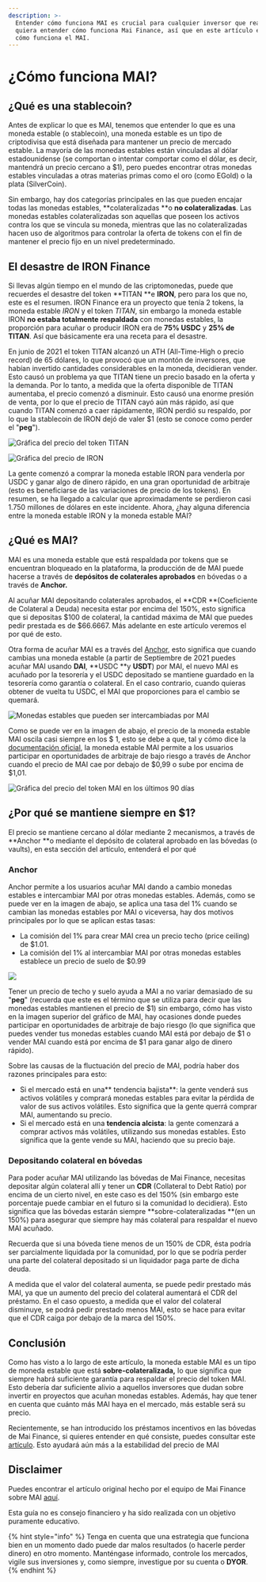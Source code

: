 ```yaml
---
description: >-
  Entender cómo funciona MAI es crucial para cualquier inversor que realmente
  quiera entender cómo funciona Mai Finance, así que en este artículo entenderá
  cómo funciona el MAI.
---
```


# ¿Cómo funciona MAI?

## ¿Qué es una stablecoin?

Antes de explicar lo que es MAI, tenemos que entender lo que es una moneda estable (o stablecoin), una moneda estable es un tipo de criptodivisa que está diseñada para mantener un precio de mercado estable. La mayoría de las monedas estables están vinculadas al dólar estadounidense (se comportan o intentar comportar como el dólar, es decir, mantendrá un precio cercano a $1), pero puedes encontrar otras monedas estables vinculadas a otras materias primas como el oro (como EGold) o la plata (SilverCoin).

Sin embargo, hay dos categorías principales en las que pueden encajar todas las monedas estables, **colateralizadas **o **no colateralizadas**. Las monedas estables colateralizadas son aquellas que poseen los activos contra los que se vincula su moneda, mientras que las no colateralizadas hacen uso de algoritmos para controlar la oferta de tokens con el fin de mantener el precio fijo en un nivel predeterminado.

## El desastre de IRON Finance

Si llevas algún tiempo en el mundo de las criptomonedas, puede que recuerdes el desastre del token **TITAN **e **IRON**, pero para los que no, este es el resumen. IRON Finance era un proyecto que tenía 2 tokens, la moneda estable _IRON_ y el token _TITAN_, sin embargo la moneda estable IRON **no estaba totalmente respaldada** con monedas estables, la proporción para acuñar o producir IRON era de **75% USDC** y **25% de TITAN**. Así que básicamente era una receta para el desastre. 

En junio de 2021 el token TITAN alcanzó un ATH (All-Time-High o precio record) de 65 dólares, lo que provocó que un montón de inversores, que habían invertido cantidades considerables en la moneda, decidieran vender. Esto causó un problema ya que TITAN tiene un precio basado en la oferta y la demanda. Por lo tanto, a medida que la oferta disponible de TITAN aumentaba, el precio comenzó a disminuir. Esto causó una enorme presión de venta, por lo que el precio de TITAN cayó aún más rápido, así que cuando TITAN comenzó a caer rápidamente, IRON perdió su respaldo, por lo que la stablecoin de IRON dejó de valer $1 (esto se conoce como perder el "**peg**").

![Gráfica del precio del token TITAN](.gitbook/assets/iron.jpg)

![Gráfica del precio de IRON](.gitbook/assets/titan.jpg)

La gente comenzó a comprar la moneda estable IRON para venderla por USDC y ganar algo de dinero rápido, en una gran oportunidad de arbitraje (esto es beneficiarse de las variaciones de precio de los tokens). En resumen, se ha llegado a calcular que aproximadamente se perdieron casi 1.750 millones de dólares en este incidente. Ahora, ¿hay alguna diferencia entre la moneda estable IRON y la moneda estable MAI?

## ¿Qué es MAI?

MAI es una moneda estable que está respaldada por tokens que se encuentran bloqueado en la plataforma, la producción de de MAI puede hacerse a través de **depósitos de colaterales aprobados** en bóvedas o a través de **Anchor.** 

Al acuñar MAI depositando colaterales aprobados, el **CDR **(Coeficiente de Colateral a Deuda) necesita estar por encima del 150%, esto significa que si depositas $100 de colateral, la cantidad máxima de MAI que puedes pedir prestada es de $66.6667. Más adelante en este artículo veremos el por qué de esto. 

Otra forma de acuñar MAI es a través del [Anchor](https://app.mai.finance/anchor), esto significa que cuando cambias una moneda estable (a partir de Septiembre de 2021 puedes acuñar MAI usando **DAI**, **USDC **y **USDT**) por MAI, el nuevo MAI es acuñado por la tesorería y el USDC depositado se mantiene guardado en la tesorería como garantía o colateral. En el caso contrario, cuando quieras obtener de vuelta tu USDC, el MAI que proporciones para el cambio se quemará.

![Monedas estables que pueden ser intercambiadas por MAI](<.gitbook/assets/image (9).png>)

Como se puede ver en la imagen de abajo, el precio de la moneda estable MAI oscila casi siempre en los $ 1, esto se debe a que, tal y cómo dice la [documentación oficial](https://docs.mai.finance/stablecoin-economics), la moneda estable MAI permite a los usuarios participar en oportunidades de arbitraje de bajo riesgo a través de Anchor cuando el precio de MAI cae por debajo de $0,99 o sube por encima de $1,01.

![Gráfica del precio del token MAI en los últimos 90 días](<.gitbook/assets/image (7) (1) (1).png>)

## ¿Por qué se mantiene siempre en $1?

El precio se mantiene cercano al dólar mediante 2 mecanismos, a través de **Anchor **o mediante el depósito de colateral aprobado en las bóvedas (o vaults), en esta sección del artículo, entenderá el por qué

### Anchor

Anchor permite a los usuarios acuñar MAI dando a cambio monedas estables e intercambiar MAI por otras monedas estables. Además, como se puede ver en la imagen de abajo, se aplica una tasa del 1% cuando se cambian las monedas estables por MAI o viceversa, hay dos motivos principales por lo que se aplican estas tasas:

* La comisión del 1% para crear MAI crea un precio techo (price ceiling) de $1.01.
* La comisión del 1% al intercambiar MAI por otras monedas estables establece un precio de suelo de $0.99

![](<.gitbook/assets/image (8).png>)

Tener un precio de techo y suelo ayuda a MAI a no variar demasiado de su "**peg**" (recuerda que este es el término que se utiliza para decir que las monedas estables mantienen el precio de $1) sin embargo, cómo has visto en la imagen superior del gráfico de MAI, hay ocasiones donde puedes participar en oportunidades de arbitraje de bajo riesgo (lo que significa que puedes vender tus monedas estables cuando MAI está por debajo de $1 o vender MAI cuando está por encima de $1 para ganar algo de dinero rápido). 

Sobre las causas de la fluctuación del precio de MAI, podría haber dos razones principales para esto:

* Si el mercado está en una** tendencia bajista**: la gente venderá sus activos volátiles y comprará monedas estables para evitar la pérdida de valor de sus activos volátiles. Esto significa que la gente querrá comprar MAI, aumentando su precio.
* Si el mercado está en una **tendencia alcista**: la gente comenzará a comprar activos más volátiles, utilizando sus monedas estables. Esto significa que la gente vende su MAI, haciendo que su precio baje.

### Depositando colateral en bóvedas

Para poder acuñar MAI utilizando las bóvedas de Mai Finance, necesitas depositar algún colateral allí y tener un **CDR** (Collateral to Debt Ratio) por encima de un cierto nivel, en este caso es del 150% (sin embargo este porcentaje puede cambiar en el futuro si la comunidad lo decidiera). Esto significa que las bóvedas estarán siempre **sobre-colateralizadas **(en un 150%) para asegurar que siempre hay más colateral para respaldar el nuevo MAI acuñado. 

Recuerda que si una bóveda tiene menos de un 150% de CDR, ésta podría ser parcialmente liquidada por la comunidad, por lo que se podría perder una parte del colateral depositado si un liquidador paga parte de dicha deuda. 

A medida que el valor del colateral aumenta, se puede pedir prestado más MAI, ya que un aumento del precio del colateral aumentará el CDR del préstamo. En el caso opuesto, a medida que el valor del colateral disminuye, se podrá pedir prestado menos MAI, esto se hace para evitar que el CDR caiga por debajo de la marca del 150%.

## Conclusión

Como has visto a lo largo de este artículo, la moneda estable MAI es un tipo de moneda estable que está **sobre-colateralizada,** lo que significa que siempre habrá suficiente garantía para respaldar el precio del token MAI. Esto debería dar suficiente alivio a aquellos inversores que dudan sobre invertir en proyectos que acuñan monedas estables. Además, hay que tener en cuenta que cuánto más MAI haya en el mercado, más estable será su precio. 

Recientemente, se han introducido los préstamos incentivos en las bóvedas de Mai Finance, si quieres entender en qué consiste, puedes consultar este [artículo](https://qidao-qimps.gitbook.io/mai-finance-tutorials/v/es/prestamos-mai-depositos-incentivados). Esto ayudará aún más a la estabilidad del precio de MAI

## Disclaimer 

Puedes encontrar el artículo original hecho por el equipo de Mai Finance sobre MAI [aquí](https://docs.mai.finance/stablecoin-economics).

Esta guía no es consejo financiero y ha sido realizada con un objetivo puramente educativo. 

{% hint style="info" %}
Tenga en cuenta que una estrategia que funciona bien en un momento dado puede dar malos resultados (o hacerle perder dinero) en otro momento. Manténgase informado, controle los mercados, vigile sus inversiones y, como siempre, investigue por su cuenta o **DYOR**.
{% endhint %}

